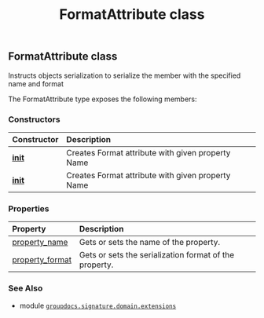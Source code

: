 ﻿---
title: FormatAttribute class
second_title: GroupDocs.Signature for Python via .NET API References
description: 
type: docs
url: /python-net/groupdocs.signature.domain.extensions/formatattribute/
is_root: false
weight: 80
---

## FormatAttribute class

Instructs objects serialization to serialize the member with the specified name and format



The FormatAttribute type exposes the following members:

### Constructors
| Constructor | Description |
| :- | :- |
| [__init__](/signature/python-net/groupdocs.signature.domain.extensions/formatattribute/__init__/#str) | Creates Format attribute with given property Name |
| [__init__](/signature/python-net/groupdocs.signature.domain.extensions/formatattribute/__init__/#str-str) | Creates Format attribute with given property Name |


### Properties
| Property | Description |
| :- | :- |
| [property_name](/signature/python-net/groupdocs.signature.domain.extensions/formatattribute/property_name) | Gets or sets the name of the property. |
| [property_format](/signature/python-net/groupdocs.signature.domain.extensions/formatattribute/property_format) | Gets or sets the serialization format of the property. |



### See Also
* module [`groupdocs.signature.domain.extensions`](..)
